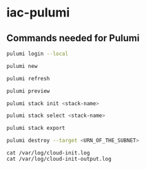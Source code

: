 # iac-pulumi

## Commands needed for Pulumi

```bash
pulumi login --local
```
    
```bash
pulumi new
```


```bash
pulumi refresh
```


```bash
pulumi preview
```

   
```bash
pulumi stack init <stack-name>
```

   
```bash
pulumi stack select <stack-name>
```
    
    
```bash
pulumi stack export
```

    
```bash
pulumi destroy --target <URN_OF_THE_SUBNET>
```

```
cat /var/log/cloud-init.log
cat /var/log/cloud-init-output.log
```



